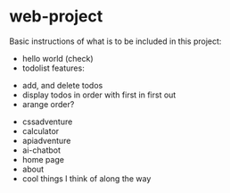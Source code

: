 # web-project
Basic instructions of what is to be included in this project:

* hello world (check)
* todolist
features:
 - add, and delete todos
 - display todos in order with first in first out
 - arange order?
* cssadventure
* calculator
* apiadventure
* ai-chatbot
* home page
* about
* cool things I think of along the way